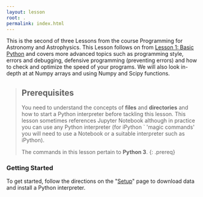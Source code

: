 ```yaml
---
layout: lesson
root: .
permalink: index.html
---
```


This is the second of three Lessons from the course Programming for Astronomy and Astrophysics. This Lesson follows on from [ Lesson 1: Basic Python](https://philuttley.github.io/prog4aa_lesson1/) and covers more advanced topics such as programming style, errors and debugging, defensive programming (preventing errors) and how to check and optimize the speed of your programs. We will also look in-depth at at Numpy arrays and using Numpy and Scipy functions.

> ## Prerequisites
>
> You need to understand the concepts of **files** and **directories** and how to start a Python
> interpreter before tackling this lesson. This lesson sometimes references Jupyter
> Notebook although in practice you can use any Python interpreter (for iPython `
> 'magic commands'
> you will need to use a Notebook or a suitable interpreter such as iPython).
>
> The commands in this lesson pertain to **Python 3**.
{: .prereq}

### Getting Started
To get started, follow the directions on the "[Setup](setup/)" page to download data
and install a Python interpreter.
